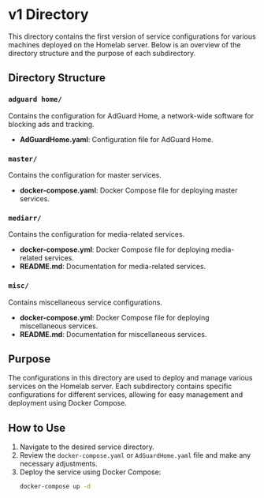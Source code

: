 # v1 Directory

This directory contains the first version of service configurations for various machines deployed on the Homelab server. Below is an overview of the directory structure and the purpose of each subdirectory.

## Directory Structure

### `adguard home/`

Contains the configuration for AdGuard Home, a network-wide software for blocking ads and tracking.

- **AdGuardHome.yaml**: Configuration file for AdGuard Home.

### `master/`

Contains the configuration for master services.

- **docker-compose.yaml**: Docker Compose file for deploying master services.

### `mediarr/`

Contains the configuration for media-related services.

- **docker-compose.yml**: Docker Compose file for deploying media-related services.
- **README.md**: Documentation for media-related services.

### `misc/`

Contains miscellaneous service configurations.

- **docker-compose.yml**: Docker Compose file for deploying miscellaneous services.
- **README.md**: Documentation for miscellaneous services.

## Purpose

The configurations in this directory are used to deploy and manage various services on the Homelab server. Each subdirectory contains specific configurations for different services, allowing for easy management and deployment using Docker Compose.

## How to Use

1. Navigate to the desired service directory.
2. Review the `docker-compose.yaml` or `AdGuardHome.yaml` file and make any necessary adjustments.
3. Deploy the service using Docker Compose:
   ```sh
   docker-compose up -d
   ```
